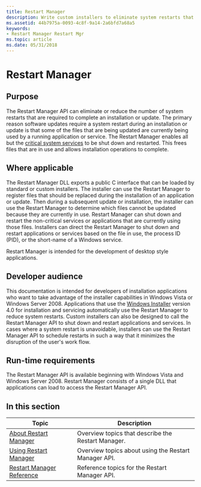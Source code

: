 ```yaml
---
title: Restart Manager
description: Write custom installers to eliminate system restarts that are required to complete updating a file in use. Shut down and restart all but critical system services from programs.
ms.assetid: 44b7975a-0093-4c8f-9a14-2a6bfd7a68a5
keywords:
- Restart Manager Restart Mgr
ms.topic: article
ms.date: 05/31/2018
---
```


# Restart Manager

## Purpose

The Restart Manager API can eliminate or reduce the number of system restarts that are required to complete an installation or update. The primary reason software updates require a system restart during an installation or update is that some of the files that are being updated are currently being used by a running application or service. The Restart Manager enables all but the [critical system services](critical-system-services.md) to be shut down and restarted. This frees files that are in use and allows installation operations to complete.

## Where applicable

The Restart Manager DLL exports a public C interface that can be loaded by standard or custom installers. The installer can use the Restart Manager to register files that should be replaced during the installation of an application or update. Then during a subsequent update or installation, the installer can use the Restart Manager to determine which files cannot be updated because they are currently in use. Restart Manager can shut down and restart the non-critical services or applications that are currently using those files. Installers can direct the Restart Manager to shut down and restart applications or services based on the file in use, the process ID (PID), or the short-name of a Windows service.

Restart Manager is intended for the development of desktop style applications.

## Developer audience

This documentation is intended for developers of installation applications who want to take advantage of the installer capabilities in Windows Vista or Windows Server 2008. Applications that use the [Windows Installer](/windows/desktop/Msi/windows-installer-portal) version 4.0 for installation and servicing automatically use the Restart Manager to reduce system restarts. Custom installers can also be designed to call the Restart Manager API to shut down and restart applications and services. In cases where a system restart is unavoidable, installers can use the Restart Manager API to schedule restarts in such a way that it minimizes the disruption of the user's work flow.

## Run-time requirements

The Restart Manager API is available beginning with Windows Vista and Windows Server 2008. Restart Manager consists of a single DLL that applications can load to access the Restart Manager API.

## In this section



| Topic                                                                 | Description                                                     |
|-----------------------------------------------------------------------|-----------------------------------------------------------------|
| [About Restart Manager](about-restart-manager.md)<br/>         | Overview topics that describe the Restart Manager.<br/>   |
| [Using Restart Manager](using-restart-manager.md)<br/>         | Overview topics about using the Restart Manager API.<br/> |
| [Restart Manager Reference](restart-manager-reference.md)<br/> | Reference topics for the Restart Manager API.<br/>        |



 

 


